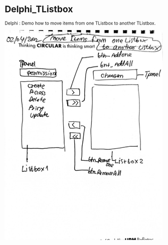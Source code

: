 # Delphi_TListbox
Delphi : Demo how to move items from one TListbox to another TListbox.

<img src="https://github.com/samrids/Delphi_TListbox/blob/main/Screenshot/494787.jpg" alt="From idea">
